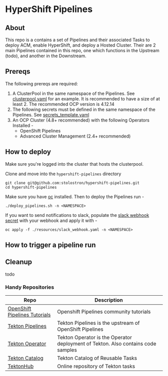 # HyperShift Pipelines

## About

This repo is a contains a set of Pipelines and their associated Tasks to deploy ACM, enable HyperShift, and deploy a Hosted Cluster.
Their are 2 main Pipelines contained in this repo, one which functions in the Upstream (todo), and another in the Downstream.

## Prereqs

The following prereqs are required: 

1. A ClusterPool in the same namespace of the Pipelines. See [clusterpool.yaml](./prereqs/clusterpool.yaml) for an example. It is recommended to have a size of at least 2. The recommended OCP version is 4.12.14
2. The following secrets must be defined in the same namespace of the Pipelines. See [secrets_template.yaml](./prereqs/secrets_template.yaml)
3. An OCP Cluster (4.8+ recommended) with the following Operators Installed - 
    * OpenShift Pipelines
    * Advanced Cluster Management (2.4+ recommended)


## How to deploy

Make sure you're logged into the cluster that hosts the clusterpool.

Clone and move into the `hypershift-pipelines` directory
```
git clone git@github.com:stolostron/hypershift-pipelines.git
cd hypershift-pipelines
```

Make sure you have [oc](https://docs.openshift.com/container-platform/4.12/cli_reference/openshift_cli/getting-started-cli.html) installed. Then to deploy the Pipelines run - 

```
./deploy_pipelines.sh -n <NAMESPACE>
```

If you want to send notifications to slack, populate the [slack webhook secret](resources/slack_webhook.yaml) with your webhook and apply it with -
```
oc apply -f ./resources/slack_webhook.yaml -n <NAMESPACE>
```

## How to trigger a pipeline run

## Cleanup

todo


### Handy Repositories

| Repo | Description |
| ------ | --------- |
| [OpenShift Pipelines Tutorials](https://github.com/openshift/pipelines-tutorial) | Openshift Pipelines community tutorials |
| [Tekton Pipelines](https://github.com/tektoncd/pipeline) | Tekton Pipelines is the upstream of OpenShift Pipelines |
| [Tekton Operator](https://github.com/tektoncd/operator) | Tekton Operator is the Operator deployment of Tekton. Also contains code samples |
| [Tekton Catalog](https://github.com/tektoncd/catalog) | Tekton Catalog of Reusable Tasks |
| [TektonHub](https://hub.tekton.dev/) | Online repository of Tekton tasks |